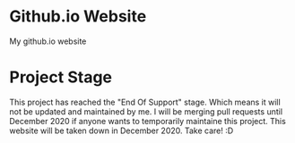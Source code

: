 # Github.io Website
My github.io website
# Project Stage
This project has reached the "End Of Support" stage. Which means it will not be updated and maintained by me. I will be merging pull requests until December 2020 if anyone wants to temporarily maintaine this project. This website will be taken down in December 2020. Take care! :D
